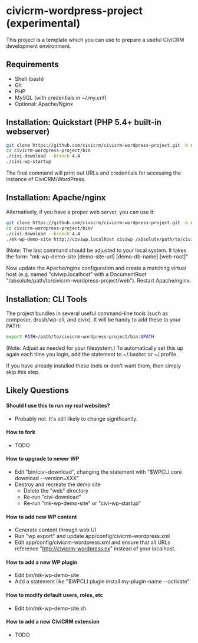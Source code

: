 # civicrm-wordpress-project (experimental)

This project is a template which you can use to prepare a useful CiviCRM
development environment.

## Requirements

 * Shell (bash)
 * Git
 * PHP
 * MySQL (with credentials in ~/.my.cnf)
 * Optional: Apache/Nginx

## Installation: Quickstart (PHP 5.4+ built-in webserver)

```bash
git clone https://github.com/civicrm/civicrm-wordpress-project.git -b master
cd civicrm-wordpress-project/bin
./civi-download --branch 4.4
./civi-wp-startup
```

The final command will print out URLs and credentials for accessing the
instance of CiviCRM/WordPress.

## Installation: Apache/nginx

Alternatively, if you have a proper web server, you can use it:

```bash
git clone https://github.com/civicrm/civicrm-wordpress-project.git -b master
cd civicrm-wordpress-project/bin/
./civi-download --branch 4.4
./mk-wp-demo-site http://civiwp.localhost civiwp /absolute/path/to/civicrm-wordpress-project/web
```

(Note: The last command should be adjusted to your local system. It takes the form: "mk-wp-demo-site [demo-site-url] [demo-db-name] [web-root]"

Now update the Apache/nginx configuration and create a matching virtual host (e.g.
named "civiwp.localhost" with a DocumentRoot "/absolute/path/to/civicrm-wordpress-project/web").
Restart Apache/nginx.

## Installation: CLI Tools

The project bundles in several useful command-line tools (such as composer,
drush/wp-cli, and civix). It will be handy to add these to your PATH:

```bash
export PATH=/path/to/civicrm-wordpress-project/bin:$PATH
```

(Note: Adjust as needed for your filesystem.) To automatically set this up
again each time you login, add the statement to ~/.bashrc or ~/.profile .

If you have already installed these tools or don't want them, then
simply skip this step.

## Likely Questions

#### Should I use this to run my real websites?

 * Probably not. It's still likely to change significantly.

#### How to fork

 * TODO

#### How to upgrade to newer WP

 * Edit "bin/civi-download", changing the statement with "$WPCLI core download --version=XXX"
 * Destroy and recreate the demo site
   * Delete the "web" directory
   * Re-run "civi-download"
   * Re-run "mk-wp-demo-site" or "civi-wp-startup"

#### How to add new WP content

 * Generate content through web UI
 * Run "wp export" and update app/config/civicrm-wordpress.xml
 * Edit app/config/civicrm-wordpress.xml and ensure that all URLs reference
    "http://civicrm-wordpress.ex" instead of your localhost.

#### How to add a new WP plugin

 * Edit bin/mk-wp-demo-site
 * Add a statement like "$WPCLI plugin install my-plugin-name --activate"

#### How to modify default users, roles, etc

 * Edit bin/mk-wp-demo-site.sh

#### How to add a new CiviCRM extension

 * TODO
